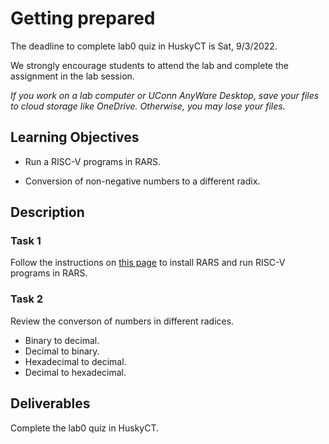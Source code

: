 # Getting prepared

The deadline to complete lab0 quiz in HuskyCT is Sat, 9/3/2022.   

We strongly encourage students to attend the lab and complete the assignment in
the lab session.

*If you work on a lab computer or UConn AnyWare Desktop, save your files to
cloud storage like OneDrive. Otherwise, you may lose your files.*

## Learning Objectives

* Run a RISC-V programs in RARS. 

* Conversion of non-negative numbers to a different radix.

## Description

### Task 1

Follow the instructions on [this page](https://github.com/zhijieshi/cse3666/blob/master/misc/rars.md) 
to install RARS and run RISC-V programs in RARS. 

### Task 2

Review the converson of numbers in different radices.

*   Binary to decimal.
*   Decimal to binary.
*   Hexadecimal to decimal.
*   Decimal to hexadecimal.

## Deliverables

Complete the lab0 quiz in HuskyCT. 

